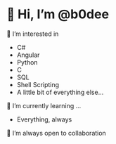# 👋 Hi, I’m @b0dee

👀 I’m interested in 
- C#
- Angular
- Python
- C
- SQL
- Shell Scripting
- A little bit of everything else...

🌱 I’m currently learning ...
- Everything, always

💞️ I’m always open to collaboration
